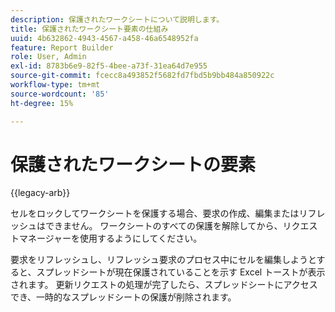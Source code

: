 ```yaml
---
description: 保護されたワークシートについて説明します。
title: 保護されたワークシート要素の仕組み
uuid: 4b632862-4943-4567-a458-46a6548952fa
feature: Report Builder
role: User, Admin
exl-id: 8783b6e9-82f5-4bee-a73f-31ea64d7e955
source-git-commit: fcecc8a493852f5682fd7fbd5b9bb484a850922c
workflow-type: tm+mt
source-wordcount: '85'
ht-degree: 15%

---
```


# 保護されたワークシートの要素

{{legacy-arb}}

セルをロックしてワークシートを保護する場合、要求の作成、編集またはリフレッシュはできません。 ワークシートのすべての保護を解除してから、リクエストマネージャーを使用するようにしてください。

要求をリフレッシュし、リフレッシュ要求のプロセス中にセルを編集しようとすると、スプレッドシートが現在保護されていることを示す Excel トーストが表示されます。 更新リクエストの処理が完了したら、スプレッドシートにアクセスでき、一時的なスプレッドシートの保護が削除されます。
